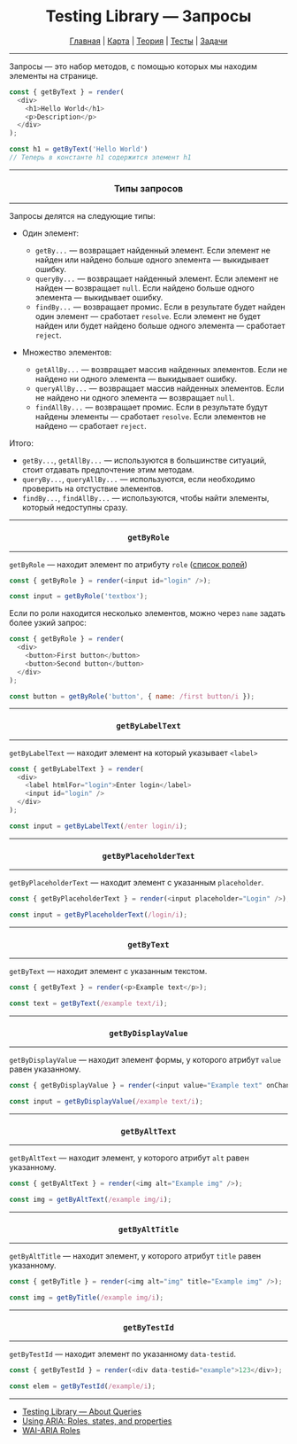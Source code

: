 <div align="center">

# Testing Library — Запросы

[Главная](https://github.com/dollaween/junior-roadmap/)
|
[Карта](/roadmap/README.md)
|
[Теория](/theory/README.md)
|
[Тесты](/tests/README.md)
|
[Задачи](/tasks/README.md)

</div>

---

Запросы — это набор методов, с помощью которых мы находим элементы на странице.

```js
const { getByText } = render(
  <div>
    <h1>Hello World</h1>
    <p>Description</p>
  </div>
);

const h1 = getByText('Hello World')
// Теперь в константе h1 содержится элемент h1
```

---

<div align="center">

### Типы запросов

</div>

---

Запросы делятся на следующие типы:
- Один элемент:
  - `getBy...` — возвращает найденный элемент. Если элемент не найден или найдено больше одного элемента — выкидывает ошибку.
  - `queryBy...` — возвращает найденный элемент. Если элемент не найден — возвращает `null`. Если найдено больше одного элемента — выкидывает ошибку.
  - `findBy...` — возвращает промис. Если в результате будет найден один элемент — сработает `resolve`. Если элемент не будет найден или будет найдено больше одного элемента — сработает `reject`.

- Множество элементов:
  - `getAllBy...` — возвращает массив найденных элементов. Если не найдено ни одного элемента — выкидывает ошибку.
  - `queryAllBy...` — возвращает массив найденных элементов. Если не найдено ни одного элемента — возвращает `null`.
  - `findAllBy...` — возвращает промис. Если в результате будут найдены элементы — сработает `resolve`. Если элементов не найдено — сработает `reject`.

Итого:
- `getBy...`, `getAllBy...` — используются в большинстве ситуаций, стоит отдавать предпочтение этим методам.
- `queryBy...`, `queryAllBy...` — используются, если необходимо проверить на отстуствие элементов.
- `findBy...`, `findAllBy...` — используются, чтобы найти элементы, который недоступны сразу.

---

<div align="center">

### `getByRole`

</div>

---

`getByRole` — находит элемент по атрибуту `role` ([список ролей](https://developer.mozilla.org/en-US/docs/Web/Accessibility/ARIA/ARIA_Techniques#roles))

```js
const { getByRole } = render(<input id="login" />);

const input = getByRole('textbox');
```

Если по роли находится несколько элементов, можно через `name` задать более узкий запрос:

```js
const { getByRole } = render(
  <div>
    <button>First button</button>
    <button>Second button</button>
  </div>
);

const button = getByRole('button', { name: /first button/i });
```

---

<div align="center">

### `getByLabelText`

</div>

---

`getByLabelText` — находит элемент на который указывает `<label>`

```js
const { getByLabelText } = render(
  <div>
    <label htmlFor="login">Enter login</label>
    <input id="login" />
  </div>
);

const input = getByLabelText(/enter login/i);
```

---

<div align="center">

### `getByPlaceholderText`

</div>

---

`getByPlaceholderText` — находит элемент с указанным `placeholder`.

```js
const { getByPlaceholderText } = render(<input placeholder="Login" />);

const input = getByPlaceholderText(/login/i);
```

---

<div align="center">

### `getByText`

</div>

---

`getByText` — находит элемент с указанным текстом.

```js
const { getByText } = render(<p>Example text</p>);

const text = getByText(/example text/i);
```

---

<div align="center">

### `getByDisplayValue`

</div>

---

`getByDisplayValue` — находит элемент формы, у которого атрибут `value` равен указанному.

```js
const { getByDisplayValue } = render(<input value="Example text" onChange={() => {}} />);

const input = getByDisplayValue(/example text/i);
```

---

<div align="center">

### `getByAltText`

</div>

---

`getByAltText` — находит элемент, у которого атрибут `alt` равен указанному.

```js
const { getByAltText } = render(<img alt="Example img" />);

const img = getByAltText(/example img/i);
```

---

<div align="center">

### `getByAltTitle`

</div>

---

`getByAltTitle` — находит элемент, у которого атрибут `title` равен указанному.

```js
const { getByTitle } = render(<img alt="img" title="Example img" />);

const img = getByTitle(/example img/i);
```

---

<div align="center">

### `getByTestId`

</div>

---

`getByTestId` — находит элемент по указанному `data-testid`.

```js
const { getByTestId } = render(<div data-testid="example">123</div>);

const elem = getByTestId(/example/i);
```


---

- [Testing Library — About Queries](https://testing-library.com/docs/queries/about)
- [Using ARIA: Roles, states, and properties](https://developer.mozilla.org/en-US/docs/Web/Accessibility/ARIA/ARIA_Techniques#roles)
- [WAI-ARIA Roles](https://developer.mozilla.org/en-US/docs/Web/Accessibility/ARIA/Roles)
